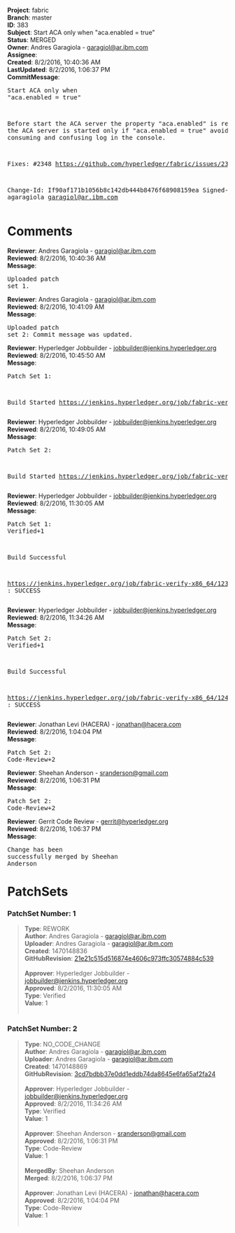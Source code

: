 <strong>Project</strong>: fabric<br><strong>Branch</strong>: master<br><strong>ID</strong>: 383<br><strong>Subject</strong>: Start ACA only when "aca.enabled = true"<br><strong>Status</strong>: MERGED<br><strong>Owner</strong>: Andres Garagiola - garagiol@ar.ibm.com<br><strong>Assignee</strong>:<br><strong>Created</strong>: 8/2/2016, 10:40:36 AM<br><strong>LastUpdated</strong>: 8/2/2016, 1:06:37 PM<br><strong>CommitMessage</strong>:<br><pre>Start ACA only when "aca.enabled = true"

Before start the ACA server the property  "aca.enabled" is read and
the ACA server is started only if "aca.enabled = true" avoiding
resource consuming and confusing log in the console.

Fixes: #2348
https://github.com/hyperledger/fabric/issues/2348

Change-Id: If90af171b1056b8c142db444b8476f68908159ea
Signed-off-by: agaragiola <garagiol@ar.ibm.com>
</pre><h1>Comments</h1><strong>Reviewer</strong>: Andres Garagiola - garagiol@ar.ibm.com<br><strong>Reviewed</strong>: 8/2/2016, 10:40:36 AM<br><strong>Message</strong>: <pre>Uploaded patch set 1.</pre><strong>Reviewer</strong>: Andres Garagiola - garagiol@ar.ibm.com<br><strong>Reviewed</strong>: 8/2/2016, 10:41:09 AM<br><strong>Message</strong>: <pre>Uploaded patch set 2: Commit message was updated.</pre><strong>Reviewer</strong>: Hyperledger Jobbuilder - jobbuilder@jenkins.hyperledger.org<br><strong>Reviewed</strong>: 8/2/2016, 10:45:50 AM<br><strong>Message</strong>: <pre>Patch Set 1:

Build Started https://jenkins.hyperledger.org/job/fabric-verify-x86_64/123/</pre><strong>Reviewer</strong>: Hyperledger Jobbuilder - jobbuilder@jenkins.hyperledger.org<br><strong>Reviewed</strong>: 8/2/2016, 10:49:05 AM<br><strong>Message</strong>: <pre>Patch Set 2:

Build Started https://jenkins.hyperledger.org/job/fabric-verify-x86_64/124/</pre><strong>Reviewer</strong>: Hyperledger Jobbuilder - jobbuilder@jenkins.hyperledger.org<br><strong>Reviewed</strong>: 8/2/2016, 11:30:05 AM<br><strong>Message</strong>: <pre>Patch Set 1: Verified+1

Build Successful 

https://jenkins.hyperledger.org/job/fabric-verify-x86_64/123/ : SUCCESS</pre><strong>Reviewer</strong>: Hyperledger Jobbuilder - jobbuilder@jenkins.hyperledger.org<br><strong>Reviewed</strong>: 8/2/2016, 11:34:26 AM<br><strong>Message</strong>: <pre>Patch Set 2: Verified+1

Build Successful 

https://jenkins.hyperledger.org/job/fabric-verify-x86_64/124/ : SUCCESS</pre><strong>Reviewer</strong>: Jonathan Levi (HACERA) - jonathan@hacera.com<br><strong>Reviewed</strong>: 8/2/2016, 1:04:04 PM<br><strong>Message</strong>: <pre>Patch Set 2: Code-Review+2</pre><strong>Reviewer</strong>: Sheehan Anderson - sranderson@gmail.com<br><strong>Reviewed</strong>: 8/2/2016, 1:06:31 PM<br><strong>Message</strong>: <pre>Patch Set 2: Code-Review+2</pre><strong>Reviewer</strong>: Gerrit Code Review - gerrit@hyperledger.org<br><strong>Reviewed</strong>: 8/2/2016, 1:06:37 PM<br><strong>Message</strong>: <pre>Change has been successfully merged by Sheehan Anderson</pre><h1>PatchSets</h1><h3>PatchSet Number: 1</h3><blockquote><strong>Type</strong>: REWORK<br><strong>Author</strong>: Andres Garagiola - garagiol@ar.ibm.com<br><strong>Uploader</strong>: Andres Garagiola - garagiol@ar.ibm.com<br><strong>Created</strong>: 1470148836<br><strong>GitHubRevision</strong>: [21e21c515d516874e4606c973ffc30574884c539](https://github.com/hyperledger/fabric/commit/21e21c515d516874e4606c973ffc30574884c539)<br><br><strong>Approver</strong>: Hyperledger Jobbuilder - jobbuilder@jenkins.hyperledger.org<br><strong>Approved</strong>: 8/2/2016, 11:30:05 AM<br><strong>Type</strong>: Verified<br><strong>Value</strong>: 1<br><br></blockquote><h3>PatchSet Number: 2</h3><blockquote><strong>Type</strong>: NO_CODE_CHANGE<br><strong>Author</strong>: Andres Garagiola - garagiol@ar.ibm.com<br><strong>Uploader</strong>: Andres Garagiola - garagiol@ar.ibm.com<br><strong>Created</strong>: 1470148869<br><strong>GitHubRevision</strong>: [3cd7bdbb37e0dd1eddb74da8645e6fa65af2fa24](https://github.com/hyperledger/fabric/commit/3cd7bdbb37e0dd1eddb74da8645e6fa65af2fa24)<br><br><strong>Approver</strong>: Hyperledger Jobbuilder - jobbuilder@jenkins.hyperledger.org<br><strong>Approved</strong>: 8/2/2016, 11:34:26 AM<br><strong>Type</strong>: Verified<br><strong>Value</strong>: 1<br><br><strong>Approver</strong>: Sheehan Anderson - sranderson@gmail.com<br><strong>Approved</strong>: 8/2/2016, 1:06:31 PM<br><strong>Type</strong>: Code-Review<br><strong>Value</strong>: 1<br><br><strong>MergedBy</strong>: Sheehan Anderson<br><strong>Merged</strong>: 8/2/2016, 1:06:37 PM<br><br><strong>Approver</strong>: Jonathan Levi (HACERA) - jonathan@hacera.com<br><strong>Approved</strong>: 8/2/2016, 1:04:04 PM<br><strong>Type</strong>: Code-Review<br><strong>Value</strong>: 1<br><br></blockquote>